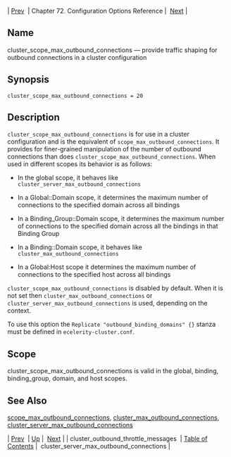 | [Prev](conf.ref.cluster_outbound_throttle_messages)  | Chapter 72. Configuration Options Reference |  [Next](conf.ref.cluster_server_max_outbound_connections) |

<a name="conf.ref.cluster_scope_max_outbound_connections"></a>
## Name

cluster_scope_max_outbound_connections — provide traffic shaping for outbound connections in a cluster configuration

## Synopsis

`cluster_scope_max_outbound_connections = 20`

<a name="idp23975984"></a>
## Description

`cluster_scope_max_outbound_connections` is for use in a cluster configuration and is the equivalent of `scope_max_outbound_connections`. It provides for finer-grained manipulation of the number of outbound connections than does `cluster_scope_max_outbound_connections`. When used in different scopes its behavior is as follows:

*   In the global scope, it behaves like `cluster_server_max_outbound_connections`

*   In a Global::Domain scope, it determines the maximum number of connections to the specified domain across all bindings

*   In a Binding_Group::Domain scope, it determines the maximum number of connections to the specified domain across all the bindings in that Binding Group

*   In a Binding::Domain scope, it behaves like `cluster_max_outbound_connections`

*   In a Global:Host scope it determines the maximum number of connections to the specified host across all bindings

`cluster_scope_max_outbound_connections` is disabled by default. When it is not set then `cluster_max_outbound_connections` or `cluster_server_max_outbound_connections` is used, depending on the context.

To use this option the `Replicate "outbound_binding_domains" {}` stanza must be defined in `ecelerity-cluster.conf`.

<a name="idp23989488"></a>
## Scope

cluster_scope_max_outbound_connections is valid in the global, binding, binding_group, domain, and host scopes.

<a name="idp23991392"></a>
## See Also

[scope_max_outbound_connections](conf.ref.scope_max_outbound_connections "scope_max_outbound_connections"), [cluster_max_outbound_connections](conf.ref.cluster_max_outbound_connections "cluster_max_outbound_connections"), [cluster_server_max_outbound_connections](conf.ref.cluster_server_max_outbound_connections "cluster_server_max_outbound_connections")

| [Prev](conf.ref.cluster_outbound_throttle_messages)  | [Up](config.options.ref) |  [Next](conf.ref.cluster_server_max_outbound_connections) |
| cluster_outbound_throttle_messages  | [Table of Contents](index) |  cluster_server_max_outbound_connections |

